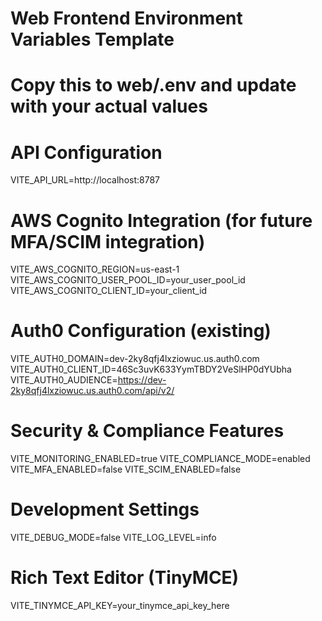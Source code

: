 # Web Frontend Environment Variables Template
# Copy this to web/.env and update with your actual values

# API Configuration
VITE_API_URL=http://localhost:8787

# AWS Cognito Integration (for future MFA/SCIM integration)
VITE_AWS_COGNITO_REGION=us-east-1
VITE_AWS_COGNITO_USER_POOL_ID=your_user_pool_id
VITE_AWS_COGNITO_CLIENT_ID=your_client_id

# Auth0 Configuration (existing)
VITE_AUTH0_DOMAIN=dev-2ky8qfj4lxziowuc.us.auth0.com
VITE_AUTH0_CLIENT_ID=46Sc3uvK633YymTBDY2VeSlHP0dYUbha
VITE_AUTH0_AUDIENCE=https://dev-2ky8qfj4lxziowuc.us.auth0.com/api/v2/

# Security & Compliance Features
VITE_MONITORING_ENABLED=true
VITE_COMPLIANCE_MODE=enabled
VITE_MFA_ENABLED=false
VITE_SCIM_ENABLED=false

# Development Settings
VITE_DEBUG_MODE=false
VITE_LOG_LEVEL=info

# Rich Text Editor (TinyMCE)
VITE_TINYMCE_API_KEY=your_tinymce_api_key_here

